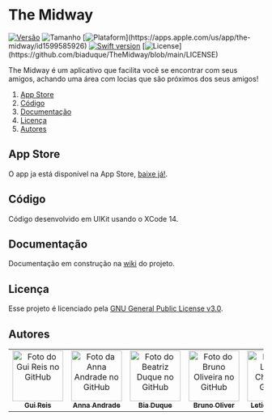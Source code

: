 # The Midway
[![Versão](https://img.shields.io/badge/versão-1.0.0-orange)](https://github.com/biaduque/TheMidway/releases/tag/v1.1)
![Tamanho](https://img.shields.io/badge/tamanho-1,4%20MB-blue)
[![Plataform](https://img.shields.io/badge/plataforma-IOS%2014+-lightgrey?)](https://apps.apple.com/us/app/the-midway/id1599585926)
[![Swift version](https://img.shields.io/badge/swift-v5.5-blue?logo=swift)](https://swift.org/download/#releases)
[![License](https://img.shields.io/badge/licença-GNU%20v3.0-brightgreen?)](https://github.com/biaduque/TheMidway/blob/main/LICENSE)

The Midway é um aplicativo que facilita você se encontrar com seus amigos, achando uma área com locias que são próximos dos seus amigos!

1. [App Store](#app-store)
2. [Código](#código)
3. [Documentação](#documentação)
4. [Licença](#licença)
5. [Autores](#autores)

## App Store
O app ja está disponível na App Store, [baixe já!](https://apps.apple.com/us/app/the-midway/id1599585926).

## Código
Código desenvolvido em UIKit usando o XCode 14. 

## Documentação
Documentação em construção na [wiki](https://github.com/biaduque/TheMidway/wiki) do projeto.

## Licença
Esse projeto é licenciado pela [GNU General Public License v3.0](https://github.com/biaduque/TheMidway/blob/dev/LICENSE).

## Autores
<table>
    <tr>
        <td align="center">
            <a href="https://github.com/Gui25Reis">
                <img src="https://avatars1.githubusercontent.com/u/48360732" width="100px;" alt="Foto do Gui Reis no GitHub"/><br>
                <sub>
                    <b>Gui Reis</b>
                </sub>
            </a>
        </td>
        <td align="center">
            <a href="https://github.com/Anna-andrade">
                <img src="https://avatars.githubusercontent.com/u/83611359" width="100px;" alt="Foto da Anna Andrade no GitHub"/><br>
                <sub>
                    <b>Anna Andrade</b>
                </sub>
            </a>
        </td>
        <td align="center">
            <a href="https://github.com/biaduque">
                <img src="https://avatars.githubusercontent.com/u/53840501" width="100px;" alt="Foto do Beatriz Duque no GitHub"/><br>
                <sub>
                    <b>Bia Duque</b>
                </sub>
            </a>
        </td>
        <td align="center">
            <a href="https://github.com/D-S-Oliver">
                <img src="https://avatars.githubusercontent.com/u/34018974" width="100px;" alt="Foto do Bruno Oliveira no GitHub"/><br>
                <sub>
                    <b>Bruno Oliver</b>
                </sub>
            </a>
        </td>
        <td align="center">
            <a href="https://github.com/Letchern">
                <img src="https://avatars.githubusercontent.com/u/82522847" width="100px;" alt="Foto da Leticia Chern no GitHub"/><br>
                <sub>
                    <b>Leticia Chern</b>
                </sub>
            </a>
        </td>
        <td align="center">
            <a href="https://github.com/Felipele17">
                <img src="https://avatars.githubusercontent.com/u/80929408" width="100px;" alt="Foto do Felipe Leite no GitHub"/><br>
                <sub>
                    <b>Felipe Leite</b>
                </sub>
            </a>
        </td>
        <td align="center">
            <a href="https://github.com/celsomuza">
                <img src="https://avatars.githubusercontent.com/u/83611465" width="100px;" alt="Foto do Muza no GitHub"/><br>
                <sub>
                    <b>Muza</b>
                </sub>
            </a>
        </td>
    </tr>
</table>
